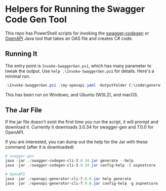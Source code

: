 # Helpers for Running the Swagger Code Gen Tool

This repo has PowerShell scripts for invoking the [swagger-codegen](https://github.com/swagger-api/swagger-codegen/tree/3.0.0) or [OpenAPI](https://github.com/OpenAPITools/openapi-generator) Java tool that takes an OAS file and creates C# code.

## Running It

The entry point is `Invoke-SwaggerGen.ps1`, which has many parameter to tweak the output. Use `help .\Invoke-SwaggerGen.ps1` for details. Here's a minimal run.

```PowerShell
.\Invoke-SwaggerGen.ps1 .\my-openapi.yaml -OutputFolder C:\code\generated\myapp\ -Namespace MyAppNamespace
```

This has been run on Windows, and Ubuntu (WSL2), and macOS.

## The Jar File

If the jar file doesn't exist the first time you run the script, it will prompt and download it. Currently it downloads 3.0.34 for swagger-gen and 7.0.0 for OpenAPI.

If you are interested, you can dump out the help for the Jar with these command (after it is downloaded)

```powershell
# swagger-gen
java -jar ./swagger-codegen-cli-3.0.34.jar generate --help
java -jar ./swagger-codegen-cli-3.0.34.jar config-help -l aspnetcore

# OpenAPI
java -jar ./openapi-generator-cli-7.0.0.jar help generate
java -jar ./openapi-generator-cli-7.0.0.jar config-help -g aspnetcore
```

